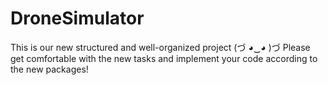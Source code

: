 # DroneSimulator
This is our new structured and well-organized project (づ ◕‿◕ )づ
Please get comfortable with the new tasks and implement your code according to the new packages!
